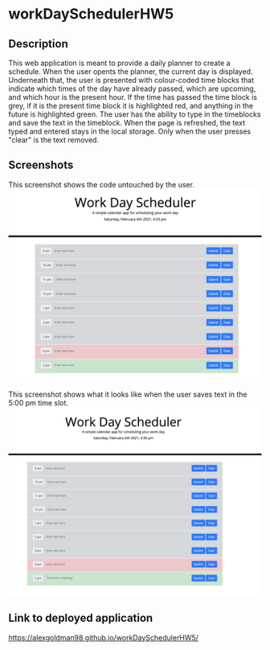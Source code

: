 # workDaySchedulerHW5

## Description

This web application is meant to provide a daily planner to create a schedule. When the user opents the planner, the current day is displayed. Underneath that, the user is presented with colour-coded time blocks that indicate which times of the day have already passed, which are upcoming, and which hour is the present hour. If the time has passed the time block is grey, if it is the present time block it is highlighted red, and anything in the future is highlighted green. The user has the ability to type in the timeblocks and save the text in the timeblock. When the page is refreshed, the text typed and entered stays in the local storage. Only when the user presses "clear" is the text removed.  

## Screenshots

This screenshot shows the code untouched by the user. 
![code refactor](Screenshots/SS1.png)

This screenshot shows what it looks like when the user saves text in the 5:00 pm time slot.
![code refactor](Screenshots/SS2.png)


## Link to deployed application
https://alexgoldman98.github.io/workDaySchedulerHW5/

